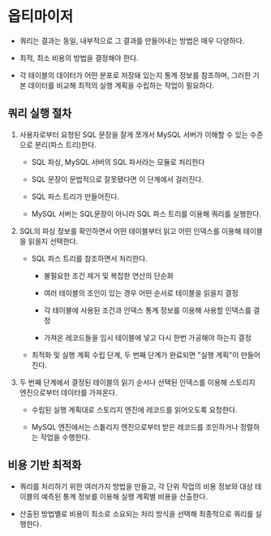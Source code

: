 <!-- @format -->

# 옵티마이저

-   쿼리는 결과는 동일, 내부적으로 그 결과를 만들어내는 방법은 매우 다양하다.

-   최적, 최소 비용의 방법을 결정해야 한다.

-   각 테이블의 데이터가 어떤 분포로 저장돼 있는지 통계 정보를 참조하며, 그러한 기본 데이터를 비교해 최적의 실행 계획을 수립하는 작업이 필요하다.

## 쿼리 실행 절차

1. 사용자로부터 요청된 SQL 문장을 잘게 쪼개서 MySQL 서버가 이해할 수 있는 수준으로 분리(파스 트리)한다.

    - SQL 파싱, MySQL 서버의 SQL 파서라는 모듈로 처리한다

    - SQL 문장이 문법적으로 잘못됐다면 이 단계에서 걸러진다.

    - SQL 파스 트리가 만들어진다.

    - MySQL 서버는 SQL문장이 아니라 SQL 파스 트리를 이용해 쿼리를 실행한다.

2. SQL의 파싱 정보를 확인하면서 어떤 테이블부터 읽고 어떤 인덱스를 이용해 테이블을 읽을지 선택한다.

    - SQL 파스 트리를 참조하면서 처리한다.

        - 불필요한 조건 제거 및 복잡한 연산의 단순화

        - 여러 테이블의 조인이 있는 경우 어떤 순서로 테이블을 읽을지 결정

        - 각 테이블에 사용된 조건과 인덱스 통계 정보를 이용해 사용할 인덱스를 결정

        - 가져온 레코드들을 임시 테이블에 넣고 다시 한번 가공해야 하는지 결정

    - 최적화 및 실행 계획 수립 단계, 두 번째 단계가 완료되면 "실행 계획"이 만들어 진다.

3. 두 번째 단계에서 결정된 테이블의 읽기 순서나 선택된 인덱스를 이용해 스토리지 엔진으로부터 데이터를 가져온다.

    - 수립된 실행 계획대로 스토리지 엔진에 레코드를 읽어오도록 요청한다.

    - MySQL 엔진에서는 스톹리지 엔진으로부터 받은 레코드를 조인하거나 정렬하는 작업을 수행한다.

## 비용 기반 최적화

-   쿼리를 처리하기 위한 여러가지 방법을 만들고, 각 단위 작업의 비용 정보와 대상 테이블의 예측된 통계 정보를 이용해 실행 계획별 비용을 산출한다.

-   산출된 방법별로 비용이 최소로 소요되는 처리 방식을 선택해 최종적으로 쿼리를 실행한다.
